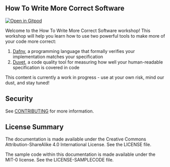 ## How To Write More Correct Software

[![Open in Gitpod](https://gitpod.io/button/open-in-gitpod.svg)](https://gitpod.io/#https://github.com/aws-samples/how-to-write-more-correct-software-workshop)

Welcome to the How To Write More Correct Software workshop!
This workshop will help you learn how to use two powerful tools
to make more of your code more correct:

1. [Dafny](dafny.org), a programming language that formally verifies your implementation matches your specification
2. [Duvet](https://github.com/awslabs/duvet), a code quality tool for measuring how well your human-readable specification is covered in code

This content is currently a work in progress - use at your own risk, mind our dust, and stay tuned!

## Security

See [CONTRIBUTING](CONTRIBUTING.md#security-issue-notifications) for more information.

## License Summary

The documentation is made available under the Creative Commons Attribution-ShareAlike 4.0 International License. See the LICENSE file.

The sample code within this documentation is made available under the MIT-0 license. See the LICENSE-SAMPLECODE file.
